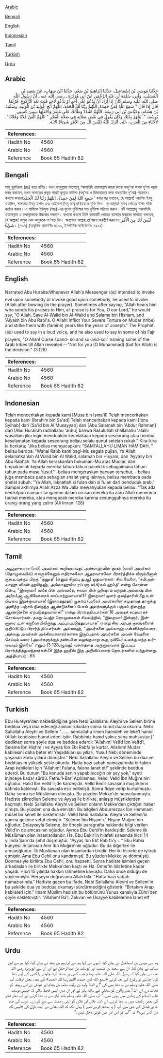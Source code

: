 [Arabic](#arabic)

[Bengali](#bengali)

[English](#english)

[Indonesian](#indonesian)

[Tamil](#tamil)

[Turkish](#turkish)

[Urdu](#urdu)

## Arabic


<div dir="rtl" lang="ar" style={{fontSize:'larger',backgroundColor:'#f8f9fa',padding:20}}>
حَدَّثَنَا مُوسَى بْنُ إِسْمَاعِيلَ، حَدَّثَنَا إِبْرَاهِيمُ بْنُ سَعْدٍ، حَدَّثَنَا ابْنُ شِهَابٍ، عَنْ سَعِيدِ بْنِ الْمُسَيَّبِ، وَأَبِي، سَلَمَةَ بْنِ عَبْدِ الرَّحْمَنِ عَنْ أَبِي هُرَيْرَةَ ـ رضى الله عنه ـ أَنَّ رَسُولَ اللَّهِ صلى الله عليه وسلم كَانَ إِذَا أَرَادَ أَنْ يَدْعُوَ عَلَى أَحَدٍ أَوْ يَدْعُوَ لأَحَدٍ قَنَتَ بَعْدَ الرُّكُوعِ، فَرُبَّمَا قَالَ إِذَا قَالَ ‏"‏ سَمِعَ اللَّهُ لِمَنْ حَمِدَهُ، اللَّهُمَّ رَبَّنَا لَكَ الْحَمْدُ، اللَّهُمَّ أَنْجِ الْوَلِيدَ بْنَ الْوَلِيدِ، وَسَلَمَةَ بْنَ هِشَامٍ، وَعَيَّاشَ بْنَ أَبِي رَبِيعَةَ، اللَّهُمَّ اشْدُدْ وَطْأَتَكَ عَلَى مُضَرَ وَاجْعَلْهَا سِنِينَ كَسِنِي يُوسُفَ ‏"‏‏.‏ يَجْهَرُ بِذَلِكَ وَكَانَ يَقُولُ فِي بَعْضِ صَلاَتِهِ فِي صَلاَةِ الْفَجْرِ ‏"‏ اللَّهُمَّ الْعَنْ فُلاَنًا وَفُلاَنًا ‏"‏‏.‏ لأَحْيَاءٍ مِنَ الْعَرَبِ، حَتَّى أَنْزَلَ اللَّهُ ‏(‏لَيْسَ لَكَ مِنَ الأَمْرِ شَىْءٌ‏)‏ الآيَةَ‏.‏
</div>
<div style={{backgroundColor:'#f8f9fa',padding:20, marginBottom: 10}}><table> <thead> <tr> <th>References:</th> <th></th> </tr> </thead> <tbody><tr><td>Hadith No</td><td>4560</td></tr><tr><td>Arabic No</td><td>4560</td></tr><tr><td>Reference</td><td>Book 65 Hadith 82</td></tr></tbody></table></div>

## Bengali


<div dir="ltr" lang="bn" style={{fontSize:'larger',backgroundColor:'#f8f9fa',padding:20}}>
আবূ হুরাইরাহ (রাঃ) হতে বর্ণিত। যখন রাসূলুল্লাহ সাল্লাল্লাহু ‘আলাইহি ওয়াসাল্লাম কারো জন্যে বদদু‘আ অথবা দু‘আ করার মনস্থ করতেন, তখন সালাতের রুকূর পরেই কুনূতে নাযিলা (বদ্দু‘আ ও হিফাযাতের জন্য অবতারিত দু‘আ) পড়তেন। কখনো কখনোسَمِعَ اللهُ لِمَنْ حَمِدَهُ، اللهُمَّ رَبَّنَا لَكَ الْحَمْدُ ’ বলার পর বলতেন, হে আল্লাহ! ওয়ালিদ ইবনু ওয়ালিদ, সালামাহ ইবনু হিশাম এবং আইয়াশ ইবনু আবূ রাবিয়াহকে মুক্তি দিন। হে আল্লাহ! মুদার গোত্রের উপর শাস্তি কঠোর করুন। এ শাস্তিকে ইউসুফ (আঃ)-এর যুগের দুর্ভিক্ষের মত দুর্ভিক্ষে পরিণত করুন। নবী সাল্লাল্লাহু ‘আলাইহি ওয়াসাল্লাম এ কথাগুলোকে উচ্চস্বরে বলতেন। কখনো কখনো তিনি কয়েকটি গোত্রের ব্যাপারে ফজরের সালাতে বলতেন, হে আল্লাহ! অমুক এবং অমুককে লা‘নাত দিন। অবশেষে আল্লাহ তা‘আলা অবতীর্ণ করলেনঃ لَيْسَ لَكَ مِنَ الْأَمْرِ شَيْءٌ। [৭৯৭] (আধুনিক প্রকাশনীঃ ৪১৯৯, ইসলামিক ফাউন্ডেশনঃ ৪২০১)
</div>
<div style={{backgroundColor:'#f8f9fa',padding:20, marginBottom: 10}}><table> <thead> <tr> <th>References:</th> <th></th> </tr> </thead> <tbody><tr><td>Hadith No</td><td>4560</td></tr><tr><td>Arabic No</td><td>4560</td></tr><tr><td>Reference</td><td>Book 65 Hadith 82</td></tr></tbody></table></div>

## English


<div dir="ltr" lang="en" style={{fontSize:'larger',backgroundColor:'#f8f9fa',padding:20}}>
Narrated Abu Huraira:Whenever Allah's Messenger (ﷺ) intended to invoke evil upon somebody or invoke good upon somebody, he used to invoke (Allah after bowing (in the prayer). Sometimes after saying, "Allah hears him who sends his praises to Him, all praise is for You, O our Lord," he would say, "O Allah. Save Al-Walid bin Al-Walid and Salama bin Hisham, and 'Aiyash bin Abu Rabi'a. O Allah! Inflict Your Severe Torture on Mudar (tribe) and strike them with (famine) years like the years of Joseph." The Prophet (ﷺ) used to say in a loud voice, and he also used to say in some of his Fajr prayers, "O Allah! Curse soand- so and so-and-so." naming some of the Arab tribes till Allah revealed:--"Not for you (O Muhammad) (but for Allah) is the decision." (3.128)
</div>
<div style={{backgroundColor:'#f8f9fa',padding:20, marginBottom: 10}}><table> <thead> <tr> <th>References:</th> <th></th> </tr> </thead> <tbody><tr><td>Hadith No</td><td>4560</td></tr><tr><td>Arabic No</td><td>4560</td></tr><tr><td>Reference</td><td>Book 65 Hadith 82</td></tr></tbody></table></div>

## Indonesian


<div dir="ltr" lang="id" style={{fontSize:'larger',backgroundColor:'#f8f9fa',padding:20}}>
Telah menceritakan kepada kami [Musa bin Isma'il] Telah menceritakan kepada kami [Ibrahim bin Sa'ad] Telah menceritakan kepada kami [Ibnu Syihab] dari [Sa'id bin Al Musayyab] dan [Abu Salamah bin 'Abdur Rahman] dari [Abu Hurairah radliallahu 'anhu] bahwa Rasulullah shallallahu 'alaihi wasallam jika ingin mendoakan kecelakaan kepada seseorang atau berdoa keselamatan kepada seseorang beliau selalu qunut setelah rukuk." Kira-kira ia berkata; "Jika beliau mengucapkan: "SAMI'ALLAHU LIMAN HAMIDAH, " beliau berdoa: "Wahai Rabb kami bagi-Mu segala pujian, Ya Allah selamatkanlah Al Walid bin Al Walid, salamah bin Hisyam, dan 'Ayyasy bin Abu Rabi'ah. Ya Allah keraskanlah hukuman-Mu atas Mudlar, dan timpakanlah kepada mereka tahun-tahun paceklik sebagaimana tahun-tahun pada masa Yusuf." -beliau mengeraskan bacaan tersebut, - beliau juga membaca pada sebagian shalat yang lainnya, beliau membaca pada shalat subuh: "Ya Allah, laknatlah si fulan dan si fulan dari penduduk arab." Sampai akhirnya Allah Azza Wa Jalla mewahyukan kepada beliau: "Tak ada sedikitpun campur tanganmu dalam urusan mereka itu atau Allah menerima taubat mereka, atau mengazab mereka karena sesungguhnya mereka itu orang-orang yang zalim (Ali Imran: 128)
</div>
<div style={{backgroundColor:'#f8f9fa',padding:20, marginBottom: 10}}><table> <thead> <tr> <th>References:</th> <th></th> </tr> </thead> <tbody><tr><td>Hadith No</td><td>4560</td></tr><tr><td>Arabic No</td><td>4560</td></tr><tr><td>Reference</td><td>Book 65 Hadith 82</td></tr></tbody></table></div>

## Tamil


<div dir="ltr" lang="ta" style={{fontSize:'larger',backgroundColor:'#f8f9fa',padding:20}}>
அபூஹுரைரா (ரலி) அவர்கள் கூறியதாவது: அல்லாஹ்வின் தூதர் (ஸல்) அவர்கள் (தொழுகையில்) எவருக்கேனும் எதிராகவோ ஆதரவாகவோ பிரார்த்திக்க விரும்பினால் ருகூஉவுக்குப் பிறகு “குனூத்' (எனும் சிறப்பு துஆ) ஓதுவார்கள். சில வேளை, “சமிஅல்லாஹு லிமன் ஹமிதஹ், அல்லாஹும்ம ரப்பனா ல(க்)கல் ஹம்த்' என்று சொன்ன பின்பு, “இறைவா! வலீத் பின் அல்வலீத், சலமா பின் ஹிஷாம் மற்றும் அய்யாஷ் பின் அபீரபீஆ ஆகியோரைக் காப்பாற்றுவாயாக!17 இறைவா! முளர் குலத்தாரின்மீது உன் பிடியை இறுக்குவாயாக! (இறைத்தூதர்) யூசுஃப் (அலை) அவர்களின் சமுதாயத் தாருக்கு அளித்த பஞ்சம் நிறைந்த ஆண்டுகளைப் போல் அவர்களுக்கும் பஞ்சம் நிறைந்த ஆண்டுகளை ஏற்படுத்துவாயாக!” என்று பிரார்த்திப்பார்கள்.18 அதைச் சப்தமாகச் சொல்வார்கள். தமது ஃபஜ்ர் தொழுகைகள் சிலவற்றில், “இறைவா! இன்னார், இன்னாரை உன் கருணையிலிருந்து அப்புறப்படுத்துவாயாக” என்று சில அரபுக் குலங்களைக் குறிப்பிட்டுப் பிரார்த் திப்பார்கள். அல்லாஹ், “அவர்களை அல்லாஹ் மன்னிக்கும்வரை, அல்லது அவர்கள் அக்கிரமக்காரர்களாக இருப்பதால் அவர்களை அவன் வேதனை செய்யும் வரை (அவர்களுக்குத் தண்டனை வழங்குமாறு கூற, நபியே) உமக்கு எந்த உரிமையும் இல்லை” எனும் (3:128ஆவது) வசனத்தை அருளும்வரை இப்படிப் பிரார்த்தித்துவந்தார்கள்.19 இந்த ஹதீஸ் இரு அறிவிப்பாளர் தொடர்களில் வந்துள்ளது. அத்தியாயம் : 65
</div>
<div style={{backgroundColor:'#f8f9fa',padding:20, marginBottom: 10}}><table> <thead> <tr> <th>References:</th> <th></th> </tr> </thead> <tbody><tr><td>Hadith No</td><td>4560</td></tr><tr><td>Arabic No</td><td>4560</td></tr><tr><td>Reference</td><td>Book 65 Hadith 82</td></tr></tbody></table></div>

## Turkish


<div dir="ltr" lang="tr" style={{fontSize:'larger',backgroundColor:'#f8f9fa',padding:20}}>
Ebu Hureyre'den nakledildiğine göre Nebi Sallallahu Aleyhi ve Sellem birine beddua veya dua edeceği zaman rukudan sonra kunut duası okurdu. Nebi Sallallahu Aleyhi ve Sellem "........semiallahu limen hamideh ve leke'I hamd (Allah kendisine hamd edeni işitir. Rabbimiz hamd yalnız sana muhsustur.)" dedikten sonra şöyle dua ve beddua ederdi: "Allahım! Velfd İbn Velfd'i, Seleme İbn Hişfım'ı ve Ayyaş İbn Ebı Rabfa'yı kurtar. Allahım! Mudar kabilesini daha beter et! Yaşadıkları şu yılları, Yusuf Nebi döneminde yaşanan zorlu yıllara dönüştür." Nebi Sallallahu Aleyhi ve Sellem bu dua ve bedduasını yüksek sesle okurdu. Hatta bazı sabah namazıarında birtakım Arap kabileleri için "Allahım! Falana, falana lanet et!" şeklinde beddua ederdi. Bu durum "Bu konuda senin yapabileceğin bir şey yok," ayeti ininceye kadar sürdü. Fethu'l-Bari Açıklaması: Velıd, Velld İbn Muğıre'nin oğludur. Halid İbn Velld'ir;de kardeşidir. Velld Bedir savaşına müşriklerin safında katılmıştı. Bu savaşta esir edilmişti. Sonra fidye verip kurtulmuştu. Daha sonra ise Müslüman olmuştu. Bu yüzden Mekke'de hapsolunmuştu. Hadiste zikredilen Seleme ve Ayyaş ile birlikte, anlaşıp müşriklerden kaçmıştı. Nebi Sallallahu Aleyhi ve Sellem onların Mekke'den çıktığını haber almıştı. Bu yüzden ona dua etmiştir. Bu bilgileri Abdurrezzak İbn Hemmam müsel bir senet ile nakletmiştir. Velld Nebi Sallallahu Aleyhi ve Sellem'in yanına gelince vefat etmiştir. "Seleme İbn Hişam'ı." Hişam Muğıre'nin oğludur. Dolayısıyla Seleme, bir önceki paragrafta hakkında bilgi verilen Velld'in de amcasının oğludur. Ayrıca Ebu Cehil'in kardeşidir. Seleme ilk Müslüman olan insanlardandır. Hz. Ebu Bekir'in hilafeti sırasında hicri 14 yılında Şam'da şehit düşmüştür. "Ayyaş İbn Ebf Rab fa'y ı. " Ebu Rabıa künyesi ile tanınan Amr İbn Muğıre'nin oğludur. Bu da diğerleri ile amcaoğludur. İlk Müslüman olan insanlardan biridir. Her iki hicrete de iştirak etmiştir. Ama Ebu Cehil onu kandırmıştl. Bu yüzden Mekke'ye dönmüştü. Dönmesiyle birlikte Ebu Cehil, onu hapsetti. Sonra hadiste isimleri geçen arkadaşları ile birlikte Mekke'den kaçtı ve Hz. Ömer'in hilafetine kadar yaşadı. Hicri 15 yılında hakkın rahmetine kavuştu. Daha önce öldüğü de söylenmiştir. Herşeyin doğrusunu Allah bilir. "Hatta bazı sabah namazıarında." Hadiste geçen bu ifade, Nebi Sallallahu Aleyhi ve Sellem'in bu şekilde dua ve beddua okumayı sürdürmediğini gösterir. "Birtakım Arap kabileleri için." İmam Müslim hadisin bu bölümünü Yunus kanalıyla Zühri'den şöyle nakletmiştir: "Allahım! Ra'l, Zekvan ve Usayye kabilelerine lanet etf
</div>
<div style={{backgroundColor:'#f8f9fa',padding:20, marginBottom: 10}}><table> <thead> <tr> <th>References:</th> <th></th> </tr> </thead> <tbody><tr><td>Hadith No</td><td>4560</td></tr><tr><td>Arabic No</td><td>4560</td></tr><tr><td>Reference</td><td>Book 65 Hadith 82</td></tr></tbody></table></div>

## Urdu


<div dir="rtl" lang="ur" style={{fontSize:'larger',backgroundColor:'#f8f9fa',padding:20}}>
ہم سے موسیٰ بن اسماعیل نے بیان کیا، انہوں نے کہا ہم سے ابراہیم بن سعد نے بیان کیا، کہا ہم سے ابن شہاب نے بیان کیا، ان سے سعید بن مسیب اور ابوسلمہ بن عبدالرحمٰن نے اور ان سے ابوہریرہ رضی اللہ عنہ نے بیان کیا کہ رسول اللہ صلی اللہ علیہ وسلم جب کسی پر بددعا کرنا چاہتے یا کسی کے لیے دعا کرنا چاہتے تو رکوع کے بعد کرتے «سمع الله لمن حمده،‏‏‏‏ اللهم ربنا لك الحمد» کے بعد۔ بعض اوقات آپ صلی اللہ علیہ وسلم نے یہ دعا بھی کی ”اے اللہ! ولید بن ولید، سلمہ بن ہشام اور عیاش بن ابی ربیعہ کو نجات دے، اے اللہ! مضر والوں کو سختی کے ساتھ پکڑ لے اور ان میں ایسی قحط سالی لا، جیسی یوسف علیہ السلام کے زمانے میں ہوئی تھی۔“ آپ صلی اللہ علیہ وسلم بلند آواز سے یہ دعا کرتے اور آپ نماز فجر کی بعض رکعت میں یہ دعا کرتے۔ اے اللہ، فلاں اور فلاں کو اپنی رحمت سے دور کر دے۔ عرب کے چند خاص قبائل کے حق میں آپ ( یہ بددعا کرتے تھے ) یہاں تک کہ اللہ تعالیٰ نے آیت نازل کی «ليس لك من الأمر شىء‏» کہ ”آپ کو اس امر میں کوئی دخل نہیں۔“
</div>
<div style={{backgroundColor:'#f8f9fa',padding:20, marginBottom: 10}}><table> <thead> <tr> <th>References:</th> <th></th> </tr> </thead> <tbody><tr><td>Hadith No</td><td>4560</td></tr><tr><td>Arabic No</td><td>4560</td></tr><tr><td>Reference</td><td>Book 65 Hadith 82</td></tr></tbody></table></div>